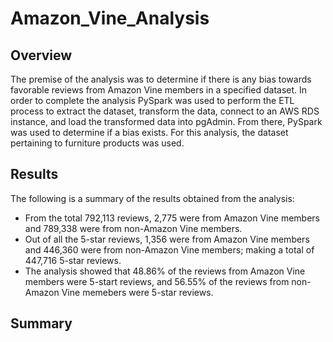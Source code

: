 # Amazon_Vine_Analysis

## Overview
The premise of the analysis was to determine if there is any bias towards favorable reviews from Amazon Vine members in a specified dataset. In order to complete the analysis PySpark was used to perform the ETL process to extract the dataset, transform the data, connect to an AWS RDS instance, and load the transformed data into pgAdmin. From there, PySpark was used to determine if a bias exists. For this analysis, the dataset pertaining to furniture products was used. 

## Results
The following is a summary of the results obtained from the analysis:
- From the total 792,113 reviews, 2,775 were from Amazon Vine members and 789,338 were from non-Amazon Vine members.
- Out of all the 5-star reviews, 1,356 were from Amazon Vine members and 446,360 were from non-Amazon Vine members; making a total of 447,716 5-star reviews.
- The analysis showed that 48.86% of the reviews from Amazon Vine members were 5-start reviews, and 56.55% of the reviews from non-Amazon Vine memebers were 5-star reviews.

## Summary

